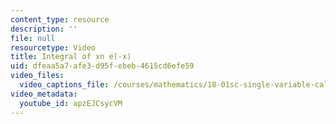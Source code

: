 ```yaml
---
content_type: resource
description: ''
file: null
resourcetype: Video
title: Integral of xn e(-x)
uid: dfeaa5a7-afe3-d95f-ebeb-4615cd6efe59
video_files:
  video_captions_file: /courses/mathematics/18-01sc-single-variable-calculus-fall-2010/unit-5-exploring-the-infinite/part-a-lhospitals-rule-and-improper-integrals/session-92-integral-comparison/integral-of-xn-e-x/apzEJCsycVM.vtt
video_metadata:
  youtube_id: apzEJCsycVM
---
```

